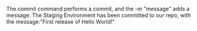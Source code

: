 
The commit command performs a commit, and the -m "message" adds a message.
The Staging Environment has been committed to our repo, with the message:"First release of Hello World!"
